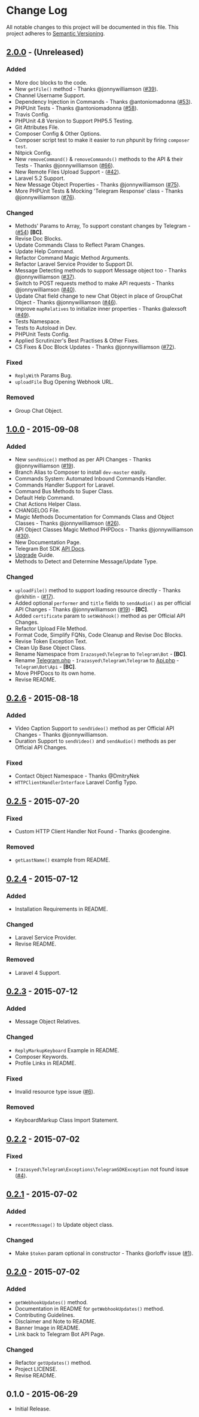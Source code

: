 # Change Log
All notable changes to this project will be documented in this file.
This project adheres to [Semantic Versioning](http://semver.org/).

## [2.0.0][unreleased] - (Unreleased)
### Added
- More doc blocks to the code.
- New `getFile()` method - Thanks @jonnywilliamson ([#39](https://github.com/irazasyed/telegram-bot-sdk/pull/39)).
- Channel Username Support.
- Dependency Injection in Commands - Thanks @antoniomadonna ([#53](https://github.com/irazasyed/telegram-bot-sdk/pull/53)).
- PHPUnit Tests - Thanks @antoniomadonna ([#58](https://github.com/irazasyed/telegram-bot-sdk/pull/58)).
- Travis Config.
- PHPUnit 4.8 Version to Support PHP5.5 Testing.
- Git Attributes File.
- Composer Config & Other Options.
- Composer script test to make it easier to run phpunit by firing `composer test`.
- Nitpick Config.
- New `removeCommand()` & `removeCommands()` methods to the API & their Tests - Thanks @jonnywilliamson ([#66](https://github.com/irazasyed/telegram-bot-sdk/pull/66)).
- New Remote Files Upload Support - ([#42](https://github.com/irazasyed/telegram-bot-sdk/issues/42)).
- Laravel 5.2 Support.
- New Message Object Properties - Thanks @jonnywilliamson ([#75](https://github.com/irazasyed/telegram-bot-sdk/pull/75)).
- More PHPUnit Tests & Mocking 'Telegram Response' class - Thanks @jonnywilliamson ([#76](https://github.com/irazasyed/telegram-bot-sdk/pull/76)).

### Changed
- Methods' Params to Array, To support constant changes by Telegram - ([#54](https://github.com/irazasyed/telegram-bot-sdk/issues/54)) **[BC]**.
- Revise Doc Blocks.
- Update Commands Class to Reflect Param Changes.
- Update Help Command.
- Refactor Command Magic Method Arguments.
- Refactor Laravel Service Provider to Support DI.
- Message Detecting methods to support Message object too - Thanks @jonnywilliamson ([#37](https://github.com/irazasyed/telegram-bot-sdk/pull/37)).
- Switch to POST requests method to make API requests - Thanks @jonnywilliamson ([#40](https://github.com/irazasyed/telegram-bot-sdk/pull/40)).
- Update Chat field change to new Chat Object in place of GroupChat Object - Thanks @jonnywilliamson ([#46](https://github.com/irazasyed/telegram-bot-sdk/pull/46)).
- Improve `mapRelatives` to initialize inner properties - Thanks @alexsoft ([#49](https://github.com/irazasyed/telegram-bot-sdk/pull/49)).
- Tests Namespace.
- Tests to Autoload in Dev.
- PHPUnit Tests Config.
- Applied Scrutinizer's Best Practises & Other Fixes.
- CS Fixes & Doc Block Updates - Thanks @jonnywilliamson ([#72](https://github.com/irazasyed/telegram-bot-sdk/pull/72)).

### Fixed
- `ReplyWith` Params Bug.
- `uploadFile` Bug Opening Webhook URL.

### Removed
- Group Chat Object.

## [1.0.0] - 2015-09-08
### Added
- New `sendVoice()` method as per API Changes - Thanks @jonnywilliamson ([#19](https://github.com/irazasyed/telegram-bot-sdk/pull/19)).
- Branch Alias to Composer to install `dev-master` easily.
- Commands System: Automated Inbound Commands Handler.
- Commands Handler Support for Laravel.
- Command Bus Methods to Super Class.
- Default Help Command.
- Chat Actions Helper Class.
- CHANGELOG File.
- Magic Methods Documentation for Commands Class and Object Classes - Thanks @jonnywilliamson ([#26](https://github.com/irazasyed/telegram-bot-sdk/pull/26)).
- API Object Classes Magic Method PHPDocs - Thanks @jonnywilliamson ([#30](https://github.com/irazasyed/telegram-bot-sdk/pull/30)).
- New Documentation Page.
- Telegram Bot SDK [API Docs](https://irazasyed.github.io/telegram-bot-sdk/api).
- [Upgrade](upgrade.md) Guide.
- Methods to Detect and Determine Message/Update Type.

### Changed
- `uploadFile()` method to support loading resource directly - Thanks @rkhitin - ([#17](https://github.com/irazasyed/telegram-bot-sdk/pull/17)).
- Added optional `performer` and `title` fields to `sendAudio()` as per official API Changes - Thanks @jonnywilliamson ([#19](https://github.com/irazasyed/telegram-bot-sdk/pull/19)) - **[BC]**.
- Added `certificate` param to `setWebhook()` method as per Official API Changes.
- Refactor Upload File Method.
- Format Code, Simplify FQNs, Code Cleanup and Revise Doc Blocks.
- Revise Token Exception Text.
- Clean Up Base Object Class.
- Rename Namespace from `Irazasyed\Telegram` to `Telegram\Bot` - **[BC]**.
- Rename [Telegram.php](https://github.com/irazasyed/telegram-bot-sdk/blob/v0.2.6/src/Telegram.php) - `Irazasyed\Telegram\Telegram` to [Api.php](https://github.com/irazasyed/telegram-bot-sdk/blob/master/src/Api.php) - `Telegram\Bot\Api` - **[BC]**.
- Move PHPDocs to its own home.
- Revise README.

## [0.2.6] - 2015-08-18
### Added
- Video Caption Support to `sendVideo()` method as per Official API Changes - Thanks @jonnywilliamson.
- Duration Support to `sendVideo()` and `sendAudio()` methods as per Official API Changes.

### Fixed
- Contact Object Namespace - Thanks @DmitryNek
- `HTTPClientHandlerInterface` Laravel Config Typo.

## [0.2.5] - 2015-07-20
### Fixed
- Custom HTTP Client Handler Not Found - Thanks @codengine.

### Removed
- `getLastName()` example from README.

## [0.2.4] - 2015-07-12
### Added
- Installation Requirements in README.

### Changed
- Laravel Service Provider.
- Revise README.

### Removed
- Laravel 4 Support.

## [0.2.3] - 2015-07-12
### Added
- Message Object Relatives.

### Changed
- `ReplyMarkupKeyboard` Example in README.
- Composer Keywords.
- Profile Links in README.

### Fixed
- Invalid resource type issue ([#6](https://github.com/irazasyed/telegram-bot-sdk/issues/6)).

### Removed
- KeyboardMarkup Class Import Statement.

## [0.2.2] - 2015-07-02
### Fixed
- `Irazasyed\Telegram\Exceptions\TelegramSDKException` not found issue ([#4](https://github.com/irazasyed/telegram-bot-sdk/issues/4)).

## [0.2.1] - 2015-07-02
### Added
- `recentMessage()` to Update object class.

### Changed
- Make `$token` param optional in constructor - Thanks @orloffv issue ([#1](https://github.com/irazasyed/telegram-bot-sdk/issues/1)).

## [0.2.0] - 2015-07-02
### Added
- `getWebhookUpdates()` method.
- Documentation in README for `getWebhookUpdates()` method.
- Contributing Guidelines.
- Disclaimer and Note to README.
- Banner Image in README.
- Link back to Telegram Bot API Page.

### Changed
- Refactor `getUpdates()` method.
- Project LICENSE.
- Revise README.

## 0.1.0 - 2015-06-29
- Initial Release.

[unreleased]: https://github.com/irazasyed/telegram-bot-sdk/compare/v1.0.0...HEAD
[1.0.0]: https://github.com/irazasyed/telegram-bot-sdk/compare/v0.2.6...v1.0.0
[0.2.6]: https://github.com/irazasyed/telegram-bot-sdk/compare/v0.2.5...v0.2.6
[0.2.5]: https://github.com/irazasyed/telegram-bot-sdk/compare/v0.2.4...v0.2.5
[0.2.4]: https://github.com/irazasyed/telegram-bot-sdk/compare/v0.2.3...v0.2.4
[0.2.3]: https://github.com/irazasyed/telegram-bot-sdk/compare/v0.2.2...v0.2.3
[0.2.2]: https://github.com/irazasyed/telegram-bot-sdk/compare/v0.2.1...v0.2.2
[0.2.1]: https://github.com/irazasyed/telegram-bot-sdk/compare/v0.2.0...v0.2.1
[0.2.0]: https://github.com/irazasyed/telegram-bot-sdk/compare/v0.1.0...v0.2.0
